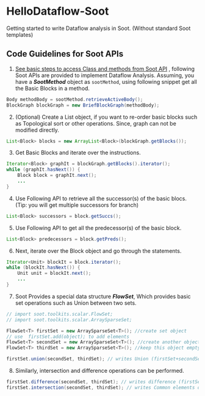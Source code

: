 # HelloDataflow-Soot
Getting started to write Dataflow analysis in Soot. (Without standard Soot templates)

## Code Guidelines for Soot APIs
1. [See basic steps to access Class and methods from Soot API](https://github.com/ufarooq/HelloTransform-Soot) , following Soot APIs are provided to implement Dataflow Analysis. Assuming, you have a ***SootMethod*** object as ``sootMethod``,  using following snippet get all the Basic Blocks in a method.
```java
Body methodBody = sootMethod.retrieveActiveBody();
BlockGraph blockGraph = new BriefBlockGraph(methodBody);
```
2. (Optional) Create a List object, if you want to re-order basic blocks such as Topological sort or other operations. Since, graph can not be modified directly. 
```java
List<Block> blocks = new ArrayList<Block>(blockGraph.getBlocks());
```
3. Get Basic Blocks and iterate over the instructions. 
```java
Iterator<Block> graphIt = blockGraph.getBlocks().iterator();  
while (graphIt.hasNext()) {  
    Block block = graphIt.next();  
    ...
}
```
4. Use Following API to retrieve all the successor(s) of the basic blocs. (Tip: you will get multiple successors for branch)
```java
List<Block> successors = block.getSuccs();
```
5. Use Following API to get all the predecessor(s) of the basic block. 
```java
List<Block> predecessors = block.getPreds();
```
6. Next, iterate over the Block object and go through the statements. 
```java
Iterator<Unit> blockIt = block.iterator();  
while (blockIt.hasNext()) {  
    Unit unit = blockIt.next();  
    ...  
}
```
7. Soot Provides a special data structure ***FlowSet***,  Which provides basic set operations such as Union between two sets. 
```java
// import soot.toolkits.scalar.FlowSet;
// import soot.toolkits.scalar.ArraySparseSet;

FlowSet<T> firstSet = new ArraySparseSet<T>(); //create set object
// use  firstSet.add(object); to add elements
FlowSet<T> secondSet = new ArraySparseSet<T>(); //create another object and add elements
FlowSet<T> thirdSet = new ArraySparseSet<T>(); //keep this object empty to store results

firstSet.union(secondSet, thirdSet); // writes Union (firstSet+secondSet) to thirdSet
```
8. Similarly, intersection and difference operations can be performed. 
```java
firstSet.difference(secondSet, thirdSet); // writes difference (firstSet-secondSet) to thirdSet
firstSet.intersection(secondSet, thirdSet); // writes Common elements of both sets to thirdSet
``` 
